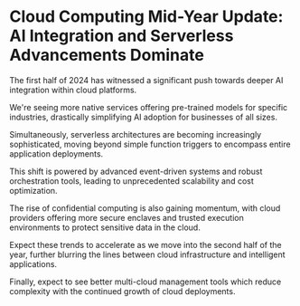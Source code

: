 # Cloud Computing Mid-Year Update: AI Integration and Serverless Advancements Dominate

The first half of 2024 has witnessed a significant push towards deeper AI integration within cloud platforms.

We're seeing more native services offering pre-trained models for specific industries, drastically simplifying AI adoption for businesses of all sizes.

Simultaneously, serverless architectures are becoming increasingly sophisticated, moving beyond simple function triggers to encompass entire application deployments.

This shift is powered by advanced event-driven systems and robust orchestration tools, leading to unprecedented scalability and cost optimization.

The rise of confidential computing is also gaining momentum, with cloud providers offering more secure enclaves and trusted execution environments to protect sensitive data in the cloud.

Expect these trends to accelerate as we move into the second half of the year, further blurring the lines between cloud infrastructure and intelligent applications.

Finally, expect to see better multi-cloud management tools which reduce complexity with the continued growth of cloud deployments.

